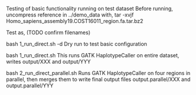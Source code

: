 Testing of basic functionality running on test dataset
Before running, uncompress reference in ../demo_data with,
	tar -xvjf Homo_sapiens_assembly19.COST16011_region.fa.tar.bz2


Test as, (TODO confirm filenames)

bash 1_run_direct.sh -d
	Dry run to test basic configuration

bash 1_run_direct.sh 
	This runs GATK HaplotypeCaller on entire dataset, writes output/XXX and output/YYY

bash 2_run_direct_parallel.sh
	Runs GATK HaplotypeCaller on four regions in parallel, then merges them to write final output files
	output.parallel/XXX and output.parallel/YYY

